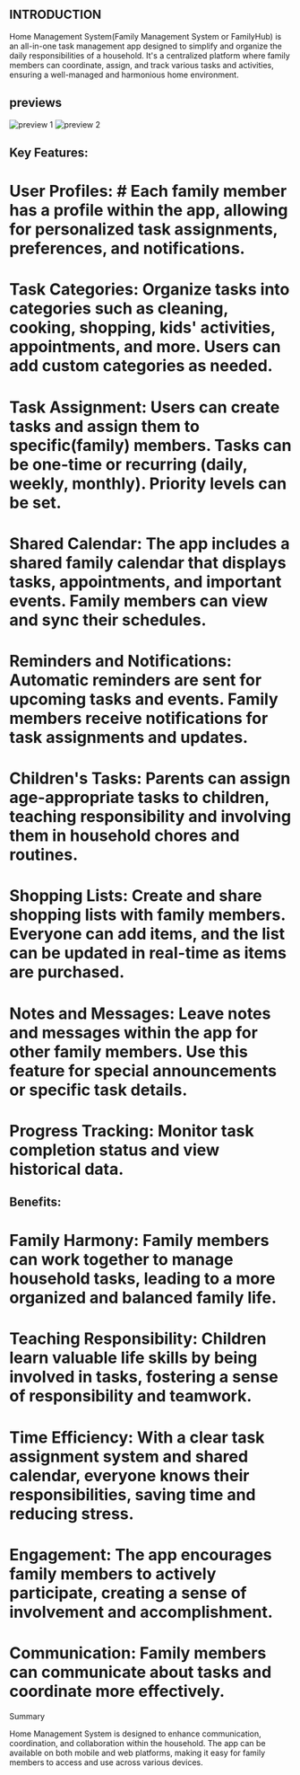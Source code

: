 ## INTRODUCTION



Home Management System(Family Management System or FamilyHub) is an all-in-one task management app designed to simplify and organize the daily responsibilities of a household. It's a centralized platform where family members can coordinate, assign, and track various tasks and activities, ensuring a well-managed and harmonious home environment.

## previews
![preview 1](https://github.com/Ademic2022/FAMEC/blob/main/previews/hmaimg.png)
![preview 2](https://github.com/Ademic2022/FAMEC/blob/main/previews/hmamobile.png)

## Key Features:

# User Profiles: # Each family member has a profile within the app, allowing for personalized task assignments, preferences, and notifications.

# Task Categories: Organize tasks into categories such as cleaning, cooking, shopping, kids' activities, appointments, and more. Users can add custom categories as needed.

# Task Assignment: Users can create tasks and assign them to specific(family) members. Tasks can be one-time or recurring (daily, weekly, monthly). Priority levels can be set.

# Shared Calendar: The app includes a shared family calendar that displays tasks, appointments, and important events. Family members can view and sync their schedules.

# Reminders and Notifications: Automatic reminders are sent for upcoming tasks and events. Family members receive notifications for task assignments and updates.

# Children's Tasks: Parents can assign age-appropriate tasks to children, teaching responsibility and involving them in household chores and routines.

# Shopping Lists: Create and share shopping lists with family members. Everyone can add items, and the list can be updated in real-time as items are purchased.

# Notes and Messages: Leave notes and messages within the app for other family members. Use this feature for special announcements or specific task details.

# Progress Tracking: Monitor task completion status and view historical data.



## Benefits:

# Family Harmony: Family members can work together to manage household tasks, leading to a more organized and balanced family life.

# Teaching Responsibility: Children learn valuable life skills by being involved in tasks, fostering a sense of responsibility and teamwork.

# Time Efficiency: With a clear task assignment system and shared calendar, everyone knows their responsibilities, saving time and reducing stress.

# Engagement: The app encourages family members to actively participate, creating a sense of involvement and accomplishment.

# Communication: Family members can communicate about tasks and coordinate more effectively.



Summary

Home Management System is designed to enhance communication, coordination, and collaboration within the household. The app can be available on both mobile and web platforms, making it easy for family members to access and use across various devices.
